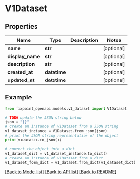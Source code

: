 # V1Dataset


## Properties

Name | Type | Description | Notes
------------ | ------------- | ------------- | -------------
**name** | **str** |  | [optional] 
**display_name** | **str** |  | [optional] 
**description** | **str** |  | [optional] 
**created_at** | **datetime** |  | [optional] 
**updated_at** | **datetime** |  | [optional] 

## Example

```python
from fixpoint_openapi.models.v1_dataset import V1Dataset

# TODO update the JSON string below
json = "{}"
# create an instance of V1Dataset from a JSON string
v1_dataset_instance = V1Dataset.from_json(json)
# print the JSON string representation of the object
print(V1Dataset.to_json())

# convert the object into a dict
v1_dataset_dict = v1_dataset_instance.to_dict()
# create an instance of V1Dataset from a dict
v1_dataset_form_dict = v1_dataset.from_dict(v1_dataset_dict)
```
[[Back to Model list]](../README.md#documentation-for-models) [[Back to API list]](../README.md#documentation-for-api-endpoints) [[Back to README]](../README.md)


